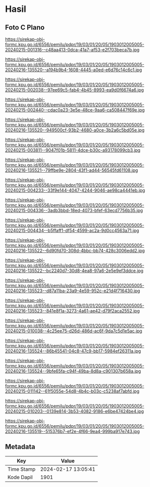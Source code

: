 # Hasil

## Foto C Plano

https://sirekap-obj-formc.kpu.go.id/6556/pemilu/pdpr/19/03/01/20/05/1903012005005-20240215-001316--c48aa413-0dca-41a7-af53-e2f703beca7b.jpg

https://sirekap-obj-formc.kpu.go.id/6556/pemilu/pdpr/19/03/01/20/05/1903012005005-20240216-135520--a194b9b4-1608-4445-a0ed-e6d76c14c6c1.jpg

https://sirekap-obj-formc.kpu.go.id/6556/pemilu/pdpr/19/03/01/20/05/1903012005005-20240215-002038--97ee69c5-fab4-4b45-8993-ea9d0f6674a6.jpg

https://sirekap-obj-formc.kpu.go.id/6556/pemilu/pdpr/19/03/01/20/05/1903012005005-20240215-002440--cdac0a23-3e5e-48ce-9aa6-ca508447f69e.jpg

https://sirekap-obj-formc.kpu.go.id/6556/pemilu/pdpr/19/03/01/20/05/1903012005005-20240216-135520--949500cf-93b2-4680-a0ce-3b2a6c5bd05e.jpg

https://sirekap-obj-formc.kpu.go.id/6556/pemilu/pdpr/19/03/01/20/05/1903012005005-20240215-003811--9047f01b-5811-4dce-b30c-a93178099cb3.jpg

https://sirekap-obj-formc.kpu.go.id/6556/pemilu/pdpr/19/03/01/20/05/1903012005005-20240216-135521--79ffbe9e-2804-43f1-ad44-56545fd61108.jpg

https://sirekap-obj-formc.kpu.go.id/6556/pemilu/pdpr/19/03/01/20/05/1903012005005-20240215-004233--33f9e144-4047-4244-9046-ae98ca4441eb.jpg

https://sirekap-obj-formc.kpu.go.id/6556/pemilu/pdpr/19/03/01/20/05/1903012005005-20240215-004336--3adb3bbd-18ed-4073-bfef-63ecd7756b35.jpg

https://sirekap-obj-formc.kpu.go.id/6556/pemilu/pdpr/19/03/01/20/05/1903012005005-20240215-004434--b5ffaff1-df54-4599-ac2a-9d0cc4563a71.jpg

https://sirekap-obj-formc.kpu.go.id/6556/pemilu/pdpr/19/03/01/20/05/1903012005005-20240216-135522--6d90fd70-308d-4bbc-bb74-428c3006edd2.jpg

https://sirekap-obj-formc.kpu.go.id/6556/pemilu/pdpr/19/03/01/20/05/1903012005005-20240216-135522--bc2240d7-30d8-4ea8-97a6-2e5e9ef3ddce.jpg

https://sirekap-obj-formc.kpu.go.id/6556/pemilu/pdpr/19/03/01/20/05/1903012005005-20240216-135523--d87a11ba-23a9-4e59-952c-e21d4f716430.jpg

https://sirekap-obj-formc.kpu.go.id/6556/pemilu/pdpr/19/03/01/20/05/1903012005005-20240216-135523--841e8f1a-3273-4a61-ae42-d79f2aca2552.jpg

https://sirekap-obj-formc.kpu.go.id/6556/pemilu/pdpr/19/03/01/20/05/1903012005005-20240215-010038--4c25ee75-d26d-486d-ac6f-9da7c5d1e5ac.jpg

https://sirekap-obj-formc.kpu.go.id/6556/pemilu/pdpr/19/03/01/20/05/1903012005005-20240216-135524--86b45541-04c8-47c9-bb17-5984ef26311a.jpg

https://sirekap-obj-formc.kpu.go.id/6556/pemilu/pdpr/19/03/01/20/05/1903012005005-20240216-135524--9bfe65fa-c94f-49ba-8d8a-c901307b658a.jpg

https://sirekap-obj-formc.kpu.go.id/6556/pemilu/pdpr/19/03/01/20/05/1903012005005-20240215-011142--61f5055e-54d8-4b4c-b03c-c5238af7abfd.jpg

https://sirekap-obj-formc.kpu.go.id/6556/pemilu/pdpr/19/03/01/20/05/1903012005005-20240215-010203--0139e814-3b53-4082-9186-e6be47424be4.jpg

https://sirekap-obj-formc.kpu.go.id/6556/pemilu/pdpr/19/03/01/20/05/1903012005005-20240216-135519--515376b7-ef2e-4f66-9ea4-999ba917e743.jpg


## Metadata

| Key        | Value               |
| ---------- | ------------------- |
| Time Stamp | 2024-02-17 13:05:41 |
| Kode Dapil | 1901                |



